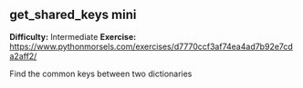 ## get_shared_keys mini
**Difficulty:** Intermediate
**Exercise:** https://www.pythonmorsels.com/exercises/d7770ccf3af74ea4ad7b92e7cda2aff2/

Find the common keys between two dictionaries
    